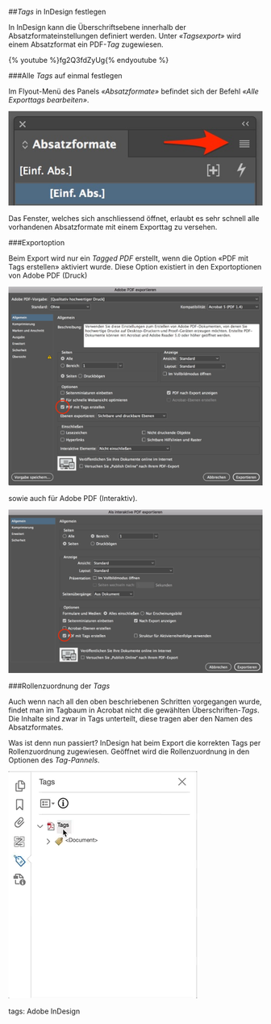 ##_Tags_ in InDesign festlegen

In InDesign kann die Überschriftsebene innerhalb der Absatzformateinstellungen definiert werden. Unter _«Tagsexport»_ wird einem Absatzformat ein PDF-_Tag_ zugewiesen.

{% youtube %}fg2Q3fdZyUg{% endyoutube %}

###Alle _Tags_ auf einmal festlegen

Im Flyout-Menü des Panels _«Absatzformate»_ befindet sich der Befehl _«Alle Exporttags bearbeiten»_. 

![Wo befindet sich das Flyout-Menü der Absatzformate? Screenshot.](/assets/absatzformate_flyout.jpg)

Das Fenster, welches sich anschliessend öffnet, erlaubt es sehr schnell alle vorhandenen Absatzformate mit einem Exporttag zu versehen.

###Exportoption

Beim Export wird nur ein _Tagged PDF_ erstellt, wenn die Option «PDF mit Tags erstellen» aktiviert wurde. Diese Option existiert in den Exportoptionen von Adobe PDF (Druck)

![Screenshot vom PDF-Exportdialog Druck.](/assets/Adobe_PDF_exportieren.jpg)

sowie auch für Adobe PDF (Interaktiv).

![Screenshot vom PDF-Exportdialog Interaktiv.](/assets/Als_interaktive_PDF_exportieren.jpg)

###Rollenzuordnung der _Tags_

Auch wenn nach all den oben beschriebenen Schritten vorgegangen wurde, findet man im Tagbaum in Acrobat nicht die gewählten Überschriften-_Tags_. Die Inhalte sind zwar in Tags unterteilt, diese tragen aber den Namen des Absatzformates. 

Was ist denn nun passiert? InDesign hat beim Export die korrekten Tags per Rollenzuordnung zugewiesen. Geöffnet wird die Rollenzuordnung in den Optionen des _Tag-Pannels_.

![Wo sind die Optionen im Tags-Panel. Animiertes Gif.](/assets/rollenzuordnung_oeffnen.gif)

tags: Adobe InDesign